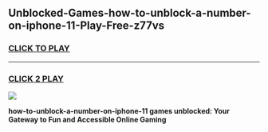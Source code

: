 
## Unblocked-Games-how-to-unblock-a-number-on-iphone-11-Play-Free-z77vs
<h3>
<a href="https://premium76.site?title=how-to-unblock-a-number-on-iphone-11&ref=18A1">CLICK TO PLAY</a></h3>
<hr>

<h3>
<a href="https://premium76.site?title=how-to-unblock-a-number-on-iphone-11&ref=18A1">CLICK 2 PLAY</a>
  
</h3>

<a href="https://premium76.site?title=how-to-unblock-a-number-on-iphone-11&ref=18A1"><img src="https://clearcache.store/games.png"></a>


**how-to-unblock-a-number-on-iphone-11 games unblocked: Your Gateway to Fun and Accessible Online Gaming**

